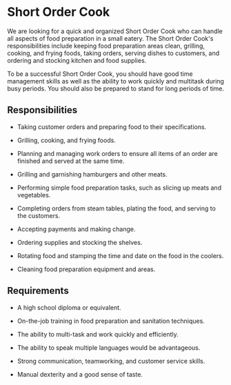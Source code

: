 # Short Order Cook

We are looking for a quick and organized Short Order Cook who can handle all aspects of food preparation in a small eatery. The Short Order Cook's responsibilities include keeping food preparation areas clean, grilling, cooking, and frying foods, taking orders, serving dishes to customers, and ordering and stocking kitchen and food supplies.

To be a successful Short Order Cook, you should have good time management skills as well as the ability to work quickly and multitask during busy periods. You should also be prepared to stand for long periods of time.

## Responsibilities

* Taking customer orders and preparing food to their specifications.

* Grilling, cooking, and frying foods.

* Planning and managing work orders to ensure all items of an order are finished and served at the same time.

* Grilling and garnishing hamburgers and other meats.

* Performing simple food preparation tasks, such as slicing up meats and vegetables.

* Completing orders from steam tables, plating the food, and serving to the customers.

* Accepting payments and making change.

* Ordering supplies and stocking the shelves.

* Rotating food and stamping the time and date on the food in the coolers.

* Cleaning food preparation equipment and areas.

## Requirements

* A high school diploma or equivalent.

* On-the-job training in food preparation and sanitation techniques.

* The ability to multi-task and work quickly and efficiently.

* The ability to speak multiple languages would be advantageous.

* Strong communication, teamworking, and customer service skills.

* Manual dexterity and a good sense of taste.

